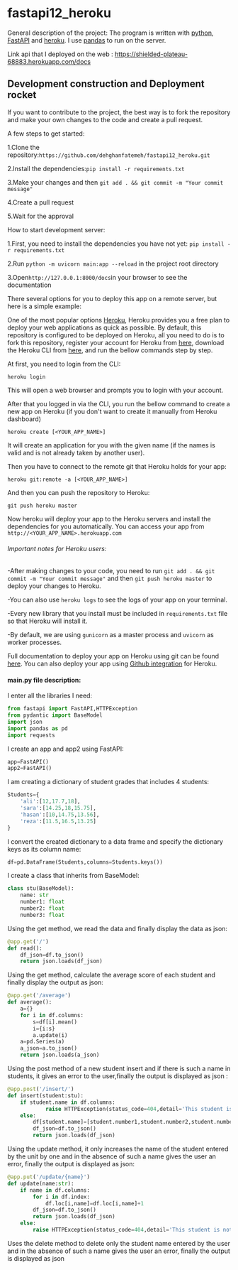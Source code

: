 # fastapi12_heroku
General description of the project:
The program is written with [python](https://www.python.org/), [FastAPI](https://fastapi.tiangolo.com/) and [heroku](https://id.heroku.com/login). I use [pandas](https://pandas.pydata.org/pandas-docs/stable/user_guide/10min.html) to run on the server.


Link api that I deployed on the web : https://shielded-plateau-68883.herokuapp.com/docs

## Development construction and Deployment rocket
If you want to contribute to the project, the best way is to fork the repository and make your own changes to the code and create a pull request.

A few steps to get started:

1.Clone the repository:`https://github.com/dehghanfatemeh/fastapi12_heroku.git`

2.Install the dependencies:`pip install -r requirements.txt`

3.Make your changes and then `git add . && git commit -m "Your commit message"`

4.Create a pull request

5.Wait for the approval


How to start development server:

1.First, you need to install the dependencies you have not yet: `pip install -r requirements.txt`

2.Run `python -m uvicorn main:app --reload` in the project root directory

3.Open`http://127.0.0.1:8000/docs`in your browser to see the documentation


There several options for you to deploy this app on a remote server, but here is a simple example:

One of the most popular options [Heroku](https://id.heroku.com/login), Heroku provides you a free plan to deploy your web applications as quick as possible. By default, this repository is configured to be deployed on Heroku, all you need to do is to fork this repository, register your account for Heroku from [here](https://signup.heroku.com/login), download the Heroku CLI from [here](https://devcenter.heroku.com/articles/heroku-cli#download-and-install), and run the bellow commands step by step.


At first, you need to login from the CLI:
```
heroku login
```

This will open a web browser and prompts you to login with your account.

After that you logged in via the CLI, you run the bellow command to create a new app on Heroku (if you don't want to create it manually from Heroku dashboard)
```
heroku create [<YOUR_APP_NAME>]
```
It will create an application for you with the given name (if the names is valid and is not already taken by another user).


Then you have to connect to the remote git that Heroku holds for your app:
```
heroku git:remote -a [<YOUR_APP_NAME>]
```

And then you can push the repository to Heroku:
```
git push heroku master
```
Now heroku will deploy your app to the Heroku servers and install the dependencies for you automatically. You can access your app from `http://<YOUR_APP_NAME>.herokuapp.com`


###### Important notes for Heroku users:

-After making changes to your code, you need to run `git add . && git commit -m "Your commit message"` and then `git push heroku master` to deploy your changes to Heroku.

-You can also use `heroku logs` to see the logs of your app on your terminal.

-Every new library that you install must be included in `requirements.txt`  file so that Heroku will install it.

-By default, we are using `gunicorn` as a master process and `uvicorn` as worker processes.

Full documentation to deploy your app on Heroku using git can be found [here](https://devcenter.heroku.com/articles/git). You can also deploy your app using [Github integration](https://devcenter.heroku.com/articles/github-integration) for Heroku.


#### main.py file description:


I enter all the libraries I need:

```python
from fastapi import FastAPI,HTTPException
from pydantic import BaseModel
import json
import pandas as pd
import requests
```

I create an app and app2 using FastAPI:
```python
app=FastAPI()
app2=FastAPI()
```

I am creating a dictionary of student grades that includes 4 students:
```python
Students={
    'ali':[12,17.7,18],
    'sara':[14.25,18,15.75],
    'hasan':[10,14.75,13.56],
    'reza':[11.5,16.5,13.25]
}
```

I convert the created dictionary to a data frame and specify the dictionary keys as its column name:
```python
df=pd.DataFrame(Students,columns=Students.keys())
```


I create a class that inherits from BaseModel:
```python
class stu(BaseModel):
    name: str
    number1: float
    number2: float
    number3: float
 ```
 
 
Using the get method, we read the data and finally display the data as json:
```python
@app.get('/')
def read():
    df_json=df.to_json()
    return json.loads(df_json)
```

Using the get method, calculate the average score of each student and finally display the output as json:
```python
@app.get('/average')
def average():
    a={}
    for i in df.columns:
        s=df[i].mean()
        i={i:s}
        a.update(i)
    a=pd.Series(a)
    a_json=a.to_json()
    return json.loads(a_json)
```

Using the post method of a new student insert and if there is such a name in students, it gives an error to the user,finally the output is displayed as json
:
```python
@app.post('/insert/')
def insert(student:stu):
    if student.name in df.columns:
            raise HTTPException(status_code=404,detail='This student is available')
    else:    
        df[student.name]=[student.number1,student.number2,student.number3]
        df_json=df.to_json()
        return json.loads(df_json)
```

Using the update method, it only increases the name of the student entered by the unit by one and in the absence of such a name gives the user an error,
finally the output is displayed as json:
```python
@app.put('/update/{name}')
def update(name:str):
    if name in df.columns:
        for i in df.index:
            df.loc[i,name]=df.loc[i,name]+1        
        df_json=df.to_json()
        return json.loads(df_json)
    else:
        raise HTTPException(status_code=404,detail='This student is not available')
```

Uses the delete method to delete only the student name entered by the user and in the absence of such a name gives the user an error,
finally the output is displayed as json



